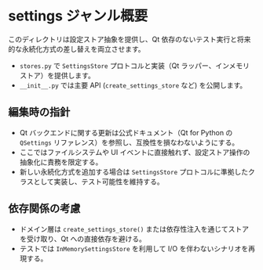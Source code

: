 # settings ジャンル概要

このディレクトリは設定ストア抽象を提供し、Qt 依存のないテスト実行と将来的な永続化方式の差し替えを両立させます。

- `stores.py` で `SettingsStore` プロトコルと実装（Qt ラッパー、インメモリストア）を提供します。
- `__init__.py` では主要 API (`create_settings_store` など) を公開します。

## 編集時の指針
- Qt バックエンドに関する更新は公式ドキュメント（Qt for Python の `QSettings` リファレンス）を参照し、互換性を損なわないようにする。
- ここではファイルシステムや UI イベントに直接触れず、設定ストア操作の抽象化に責務を限定する。
- 新しい永続化方式を追加する場合は `SettingsStore` プロトコルに準拠したクラスとして実装し、テスト可能性を維持する。

## 依存関係の考慮
- ドメイン層は `create_settings_store()` または依存性注入を通じてストアを受け取り、Qt への直接依存を避ける。
- テストでは `InMemorySettingsStore` を利用して I/O を伴わないシナリオを再現する。

